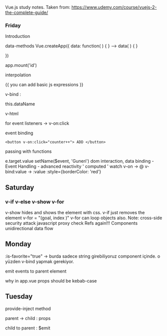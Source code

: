 Vue.js study notes. Taken from: https://www.udemy.com/course/vuejs-2-the-complete-guide/

### Friday

Introduction

data-methods
Vue.createApp({
data: function( ) { } ——> data( ) { }

})

app.mount('id')

interpolation

{{ you can add basic js expressions }}

v-bind :   

this.dataName

v-html

for event listeners → v-on:click

event binding

`<button v-on:click="counter++"> ADD </button>` 

passing with functions

e.target.value
setName($event, 'Guneri')
dom interaction, data binding - Event Handling - advanced reactivity
' computed '
watch
v-on  → @
v-bind:value →  :value
:style={borderColor: 'red'}
## Saturday
### v-if  v-else v-show v-for
v-show hides and shows the element with css. v-if just removes the element
v-for = "(goal, index )"
v-for can loop objects also.
Note: cross-side security attack
javascript proxy
check Refs again!!! 
Components
unidirectional data flow

## Monday

:is-favorite="true"  → burda sadece string girebiliyoruz component içinde. o yüzden v-bind yapmak gerekiyor.

emit events to parent element

why in app.vue props should be kebab-case

## Tuesday

provide-inject method

parent → child : props 

child to parent : $emit
